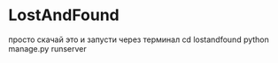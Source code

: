 # LostAndFound
просто скачай это и запусти через терминал
cd lostandfound
python manage.py runserver
